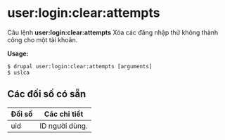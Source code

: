 # user:login:clear:attempts
Câu lệnh **user:login:clear:attempts** Xóa các đăng nhập thử không thành công cho một tài khoản.

**Usage:**
```
$ drupal user:login:clear:attempts [arguments] 
$ uslca  
```

## Các đối số có sẵn
Đối số | Các chi tiết
---------|-------------
uid | ID người dùng.
